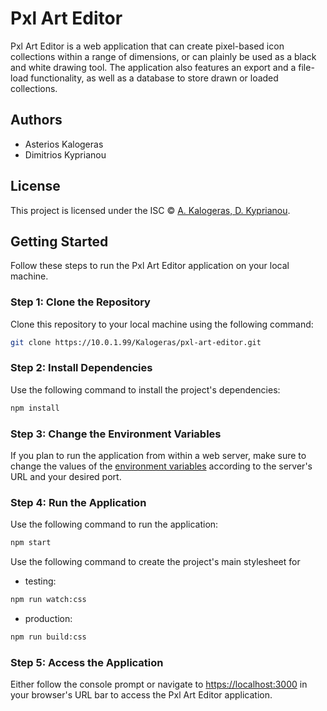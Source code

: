 # Pxl Art Editor

Pxl Art Editor is a web application that can create pixel-based icon collections within a range of dimensions, or can plainly be used as a black and white drawing tool. The application also features an export and a file-load functionality, as well as a database to store drawn or loaded collections.

## Authors

- Asterios Kalogeras
- Dimitrios Kyprianou

## License

This project is licensed under the ISC © [A. Kalogeras, D. Kyprianou](LICENSE.md).

## Getting Started

Follow these steps to run the Pxl Art Editor application on your local machine.

### Step 1: Clone the Repository

Clone this repository to your local machine using the following command:

```bash
git clone https://10.0.1.99/Kalogeras/pxl-art-editor.git
```

### Step 2: Install Dependencies

Use the following command to install the project's dependencies:

```bash
npm install
```

### Step 3: Change the Environment Variables

If you plan to run the application from within a web server, make sure to change the values of the [environment variables](.env) according to the server's URL and your desired port.

### Step 4: Run the Application

Use the following command to run the application:

```bash
npm start
```

Use the following command to create the project's main stylesheet for

- testing:

```bash
npm run watch:css
```

- production:

```bash
npm run build:css
```

### Step 5: Access the Application

Either follow the console prompt or navigate to [https://localhost:3000](https://localhost:3000) in your browser's URL bar to access the Pxl Art Editor application.
